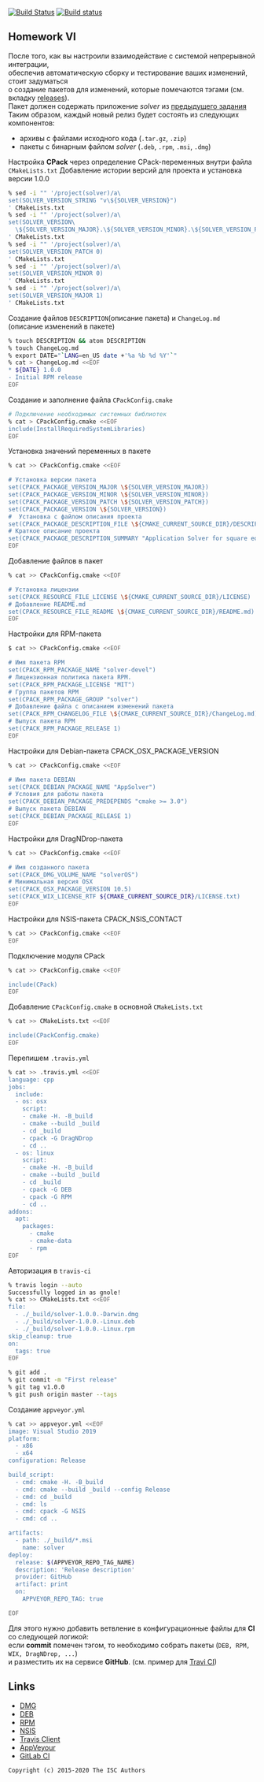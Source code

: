 [![Build Status](https://travis-ci.org/gnole/hw06.svg?branch=master)](https://travis-ci.org/gnole/hw06)
[![Build status](https://ci.appveyor.com/api/projects/status/ato3x89wdapca7di?svg=true)](https://ci.appveyor.com/project/gnole/hw06)
## Homework VI

После того, как вы настроили взаимодействие с системой непрерывной интеграции,</br>
обеспечив автоматическую сборку и тестирование ваших изменений, стоит задуматься</br>
о создание пакетов для изменений, которые помечаются тэгами (см. вкладку [releases](https://github.com/tp-labs/lab06/releases)).</br>
Пакет должен содержать приложение _solver_ из [предыдущего задания](https://github.com/tp-labs/lab03#задание-1)
Таким образом, каждый новый релиз будет состоять из следующих компонентов:
- архивы с файлами исходного кода (`.tar.gz`, `.zip`)
- пакеты с бинарным файлом _solver_ (`.deb`, `.rpm`, `.msi`, `.dmg`)

Настройка **CPack** через определение CPack-переменных внутри файла `CMakeLists.txt`
Добавление истории версий для проекта и установка версии 1.0.0
```sh
% sed -i "" '/project(solver)/a\
set(SOLVER_VERSION_STRING "v\${SOLVER_VERSION}")
' CMakeLists.txt
% sed -i "" '/project(solver)/a\
set(SOLVER_VERSION\
  \${SOLVER_VERSION_MAJOR}.\${SOLVER_VERSION_MINOR}.\${SOLVER_VERSION_PATCH}.\${SOLVER_VERSION_TWEAK})
' CMakeLists.txt
% sed -i "" '/project(solver)/a\
set(SOLVER_VERSION_PATCH 0)
' CMakeLists.txt
% sed -i "" '/project(solver)/a\
set(SOLVER_VERSION_MINOR 0)
' CMakeLists.txt
% sed -i "" '/project(solver)/a\
set(SOLVER_VERSION_MAJOR 1)
' CMakeLists.txt
```
Создание файлов `DESCRIPTION`(описание пакета) и `ChangeLog.md` (описание изменений в пакете)
```sh
% touch DESCRIPTION && atom DESCRIPTION
% touch ChangeLog.md
% export DATE="`LANG=en_US date +'%a %b %d %Y'`"
% cat > ChangeLog.md <<EOF
* ${DATE} 1.0.0
- Initial RPM release
EOF
```
Создание и заполнение файла `CPackConfig.cmake`
```sh
# Подключение необходимых системных библиотек
% cat > CPackConfig.cmake <<EOF
include(InstallRequiredSystemLibraries)
EOF
```
Установка значений переменных в пакете
```sh
% cat >> CPackConfig.cmake <<EOF

# Установка версии пакета
set(CPACK_PACKAGE_VERSION_MAJOR \${SOLVER_VERSION_MAJOR})
set(CPACK_PACKAGE_VERSION_MINOR \${SOLVER_VERSION_MINOR})
set(CPACK_PACKAGE_VERSION_PATCH \${SOLVER_VERSION_PATCH})
set(CPACK_PACKAGE_VERSION \${SOLVER_VERSION})
#  Установка с файлом описания проекта
set(CPACK_PACKAGE_DESCRIPTION_FILE \${CMAKE_CURRENT_SOURCE_DIR}/DESCRIPTION)
# Краткое описание проекта
set(CPACK_PACKAGE_DESCRIPTION_SUMMARY "Application Solver for square equation")
EOF
```
Добавление файлов в пакет
```sh
% cat >> CPackConfig.cmake <<EOF

# Установка лицензии
set(CPACK_RESOURCE_FILE_LICENSE \${CMAKE_CURRENT_SOURCE_DIR}/LICENSE)
# Добавление README.md
set(CPACK_RESOURCE_FILE_README \${CMAKE_CURRENT_SOURCE_DIR}/README.md)
EOF
```
Настройки для RPM-пакета
```sh
$ cat >> CPackConfig.cmake <<EOF

# Имя пакета RPM
set(CPACK_RPM_PACKAGE_NAME "solver-devel")
# Лицензионная политика пакета RPM.
set(CPACK_RPM_PACKAGE_LICENSE "MIT")
# Группа пакетов RPM
set(CPACK_RPM_PACKAGE_GROUP "solver")
# Добавление файла с описанием изменений пакета
set(CPACK_RPM_CHANGELOG_FILE \${CMAKE_CURRENT_SOURCE_DIR}/ChangeLog.md)
# Выпуск пакета RPM
set(CPACK_RPM_PACKAGE_RELEASE 1)
EOF
```
Настройки для Debian-пакета CPACK_OSX_PACKAGE_VERSION
```sh
% cat >> CPackConfig.cmake <<EOF

# Имя пакета DEBIAN
set(CPACK_DEBIAN_PACKAGE_NAME "AppSolver")
# Условия для работы пакета
set(CPACK_DEBIAN_PACKAGE_PREDEPENDS "cmake >= 3.0")
# Выпуск пакета DEBIAN
set(CPACK_DEBIAN_PACKAGE_RELEASE 1)
EOF
```
Настройки для DragNDrop-пакета
```sh
% cat >> CPackConfig.cmake <<EOF

# Имя созданного пакета
set(CPACK_DMG_VOLUME_NAME "solverOS")
# Минимальная версия OSX
set(CPACK_OSX_PACKAGE_VERSION 10.5)
set(CPACK_WIX_LICENSE_RTF ${CMAKE_CURRENT_SOURCE_DIR}/LICENSE.txt)
EOF
```
Настройки для NSIS-пакета CPACK_NSIS_CONTACT
```sh
% cat >> CPackConfig.cmake <<EOF
EOF
```
Подключение модуля CPack
```sh
% cat >> CPackConfig.cmake <<EOF

include(CPack)
EOF
```
Добавление `CPackConfig.cmake` в основной `CMakeLists.txt`
```sh
% cat >> CMakeLists.txt <<EOF

include(CPackConfig.cmake)
EOF
```
Перепишем `.travis.yml`
```sh
% cat >> .travis.yml <<EOF
language: cpp
jobs:
  include:
  - os: osx
    script:
    - cmake -H. -B_build
    - cmake --build _build
    - cd _build
    - cpack -G DragNDrop
    - cd ..
  - os: linux
    script:
    - cmake -H. -B_build
    - cmake --build _build
    - cd _build
    - cpack -G DEB
    - cpack -G RPM
    - cd ..
addons:
  apt:
    packages:
      - cmake
      - cmake-data
      - rpm
EOF
```
Авторизация в `travis-ci`
```sh
% travis login --auto
Successfully logged in as gnole!
% cat >> CMakeLists.txt <<EOF
file:
  - ./_build/solver-1.0.0.-Darwin.dmg
  - ./_build/solver-1.0.0.-Linux.deb
  - ./_build/solver-1.0.0.-Linux.rpm
skip_cleanup: true
on:
  tags: true
EOF
```
```sh
% git add .
% git commit -m "First release"
% git tag v1.0.0
% git push origin master --tags
```
Создание `appveyor.yml`
```sh
% cat >> appveyor.yml <<EOF
image: Visual Studio 2019
platform:
  - x86
  - x64
configuration: Release

build_script:
  - cmd: cmake -H. -B_build
  - cmd: cmake --build _build --config Release
  - cmd: cd _build
  - cmd: ls
  - cmd: cpack -G NSIS
  - cmd: cd ..

artifacts:
  - path: ./_build/*.msi
    name: solver
deploy:
  release: $(APPVEYOR_REPO_TAG_NAME)
  description: 'Release description'
  provider: GitHub
  artifact: print
  on:
    APPVEYOR_REPO_TAG: true

EOF
```
Для этого нужно добавить ветвление в конфигурационные файлы для **CI** со следующей логикой:</br>
если **commit** помечен тэгом, то необходимо собрать пакеты (`DEB, RPM, WIX, DragNDrop, ...`) </br>
и разместить их на сервисе **GitHub**. (см. пример для [Travi CI](https://docs.travis-ci.com/user/deployment/releases))</br>


## Links
- [DMG](https://cmake.org/cmake/help/latest/module/CPackDMG.html)
- [DEB](https://cmake.org/cmake/help/latest/module/CPackDeb.html)
- [RPM](https://cmake.org/cmake/help/latest/module/CPackRPM.html)
- [NSIS](https://cmake.org/cmake/help/latest/module/CPackNSIS.html)
- [Travis Client](https://github.com/travis-ci/travis.rb)
- [AppVeyour](https://www.appveyor.com/)
- [GitLab CI](https://about.gitlab.com/gitlab-ci/)

```
Copyright (c) 2015-2020 The ISC Authors
```
